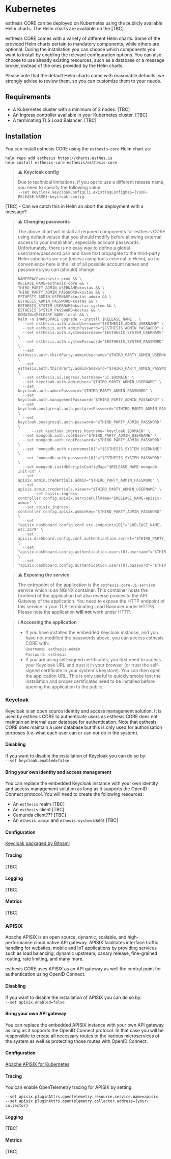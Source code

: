 # Kubernetes

esthesis CORE can be deployed on Kubernetes using the publicly available Helm charts. The Helm
charts
are available on the [TBC].

esthesis CORE comes with a variety of different Helm charts. Some of the provided Helm charts
pertain
to mandatory components, while others are optional. During the installation you can choose which
components you want to install by enabling the relevant configuration options. You can also choose
to use already existing resources, such as a database or a message broker, instead of the
ones provided by the Helm charts.

Please note that the default Helm charts come with reasonable defaults; we strongly advise to
review them, so you can customize them to your needs.

## Requirements
- A Kubernetes cluster with a minimum of 3 nodes. [TBC]
- An Ingress controller available in your Kubernetes cluster. [TBC]
- A terminating TLS Load Balancer. [TBC]

## Installation

You can install esthesis CORE using the `esthesis-core` Helm chart as:

```shell
helm repo add esthesis https://charts.esthes.is
helm install esthesis-core esthesis/esthesis-core
```

> ⚠️ **Keycloak config**
>
> Due to technical limitations, if you opt to use a different release name, you need to specify
> the following value:\
> `--set keycloak.keycloakConfigCli.existingConfigMap={YOUR-RELEASE-NAME}-keycloak-config`

[TBC] - Can we catch this in Helm an abort the deployment with a message?

> ⚠️ **Changing passwords**
>
> The above chart will install all required components for esthesis CORE using default values
> that you should modify before allowing external access to your installation, especially account
> passwords. Unfortunately, there is no easy way to define a global username/password pair and
> have that propagate to the third-party Helm subcharts we use (unless using tools external to
> Helm), so for
> convenience here is the list of all possible account names and passwords you can (should) change:
>
> ```shell
> NAMESPACE=esthesis-prod && \
> RELEASE_NAME=esthesis-core && \
> THIRD_PARTY_ADMIN_USERNAME=kostas && \
> THIRD_PARTY_ADMIN_PASSWORD=kostas && \
> ESTHESIS_ADMIN_USERNAME=kostas-admin && \
> ESTHESIS_ADMIN_PASSWORD=kostas && \
> ESTHESIS_SYSTEM_USERNAME=kostas-system && \
> ESTHESIS_SYSTEM_PASSWORD=kostas && \
> DOMAIN=$RELEASE_NAME.local && \
> helm -n $NAMESPACE upgrade --install $RELEASE_NAME . \
> 	--set esthesis.auth.adminUsername="$ESTHESIS_ADMIN_USERNAME" \
> 	--set esthesis.auth.adminPassword="$ESTHESIS_ADMIN_PASSWORD" \
> 	--set esthesis.auth.systemUsername="$ESTHESIS_SYSTEM_USERNAME" \
> 	--set esthesis.auth.systemPassword="$ESTHESIS_SYSTEM_PASSWORD" \
> 	--set esthesis.auth.thirdParty.adminUsername="$THIRD_PARTY_ADMIN_USERNAME" \
> 	--set esthesis.auth.thirdParty.adminPassword="$THIRD_PARTY_ADMIN_PASSWORD" \
> 	--set esthesis.ui.ingress.hostname="ui.$DOMAIN" \
> 	--set keycloak.auth.adminUser="$THIRD_PARTY_ADMIN_USERNAME" \
> 	--set keycloak.auth.adminPassword="$THIRD_PARTY_ADMIN_PASSWORD" \
> 	--set keycloak.auth.managementPassword="$THIRD_PARTY_ADMIN_PASSWORD" \
> 	--set keycloak.postgresql.auth.postgresPassword="$THIRD_PARTY_ADMIN_PASSWORD" \
> 	--set keycloak.postgresql.auth.password="$THIRD_PARTY_ADMIN_PASSWORD" \
>		--set keycloak.ingress.hostname="keycloak.$DOMAIN" \
> 	--set mongodb.auth.rootUser="$THIRD_PARTY_ADMIN_USERNAME" \
> 	--set mongodb.auth.rootPassword="$THIRD_PARTY_ADMIN_PASSWORD" \
> 	--set "mongodb.auth.usernames[0]"="$ESTHESIS_SYSTEM_USERNAME" \
> 	--set "mongodb.auth.passwords[0]"="$ESTHESIS_SYSTEM_PASSWORD" \
> 	--set mongodb.initdbScriptsConfigMap="$RELEASE_NAME-mongodb-init-cm" \
> 	--set apisix.admin.credentials.admin="$THIRD_PARTY_ADMIN_PASSWORD" \
> 	--set apisix.admin.credentials.viewer="$THIRD_PARTY_ADMIN_USERNAME" \
>		--set apisix.ingress-controller.config.apisix.serviceFullname="$RELEASE_NAME-apisix-admin" \
> 	--set apisix.ingress-controller.config.apisix.adminKey="$THIRD_PARTY_ADMIN_PASSWORD" \
> 	--set "apisix.dashboard.config.conf.etc.endpoints[0]"="$RELEASE_NAME-etc:2379" \
> 	--set apisix.dashboard.config.conf.authentication.secret="$THIRD_PARTY_ADMIN_PASSWORD" \
> 	--set "apisix.dashboard.config.authentication.users[0].username"="$THIRD_PARTY_ADMIN_USERNAME" \
> 	--set "apisix.dashboard.config.authentication.users[0].password"="$THIRD_PARTY_ADMIN_PASSWORD"
> ```

> ⚠️ **Exposing the service**
>
> The entrypoint of the application is the `esthesis-core-ui-service` service which is an NGINX
> container. This container hosts the frontend of the application but also reverse proxies to the
> API Gateway of the application. You need to expose the HTTP endpoint of this service  in your
> TLS-terminating Load Balancer under HTTPS. Please note the application **will not** work under
> HTTP.

> ℹ️ **Accessing the application**
>
> - If you have installed the embedded Keycloak instance, and you have not modified the passwords
> above, you can access esthesis CORE with:\
`Username: esthesis-admin`\
`Password: esthesis`
> - If you are using self-signed certificates, you first need to access your Keycloak URL and trust
> it in your browser (or trust the self-signed certificate in your system's keystore). You can then
> open the application URL. This is only useful to quickly smoke test the installation and proper
> certificates need to be installed before opening the application to the public.

### Keycloak

Keycloak is an open source identity and access management solution. It is used by esthesis CORE to
authenticate users as esthesis CORE does not maintain an internal user database for authentication.
Note that esthesis CORE does maintain a user database but this is only used for authorisation
purposes (i.e. what each user can or can nor do in the system).

#### Disabling

If you want to disable the installation of Keycloak you can do so by:\
`--set keycloak.enabled=false`

#### Bring your own identity and access management

You can replace the embedded Keycloak instance with your own identity and access management solution
as long as it supports the OpenID Connect protocol. You will need to create the following resources:

- An `esthesis` realm [TBC]
- An `esthesis` client [TBC]
- Camunda client??? [TBC]
- An `ethesis-admin` and `ethesis-system` users [TBC]

#### Configuration

[Keycloak packaged by Bitnami](https://github.com/bitnami/charts/tree/main/bitnami/keycloak)

#### Tracing

[TBC]

#### Logging

[TBC]

#### Metrics

[TBC]

### APISIX

Apache APISIX is an open source, dynamic, scalable, and high-performance cloud native API gateway.
APISIX facilitates interface traffic handling for websites, mobile and IoT applications by providing
services such as load balancing, dynamic upstream, canary release, fine-grained routing, rate
limiting, and many more.

esthesis CORE uses APISIX as an API gateway as well the central point for authentication using
OpenID Connect.

#### Disabling

If you want to disable the installation of APISIX you can do so by:\
`--set apisix.enabled=false`

#### Bring your own API gateway

You can replace the embedded APISIX instance with your own API gateway as long as it supports the
OpenID Connect protocol. In that case you will be responsible to create all necessary routes to the
various microservices of the system as well as protecting those routes with OpenID Connect.

#### Configuration

[Apache APISIX for Kubernetes](https://github.com/apache/apisix-helm-chart/tree/master/charts/apisix)

#### Tracing

You can enable OpenTelemetry tracing for APISIX by setting:

```
--set apisix.pluginAttrs.opentelemetry.resource.service.name=apisix
--set apisix.pluginAttrs.opentelemetry.collector.address={your-collector}
```

#### Logging

[TBC]

#### Metrics

[TBC]
